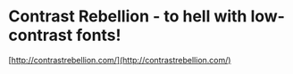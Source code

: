<!--
id: 8093092577
link: http://tumblr.atmos.org/post/8093092577/contrast-rebellion-to-hell-with-low-contrast-fonts
slug: contrast-rebellion-to-hell-with-low-contrast-fonts
date: Tue Jul 26 2011 11:17:22 GMT-0700 (PDT)
publish: 2011-07-026
tags: 
title: Contrast Rebellion - to hell with low-contrast fonts!
-->


Contrast Rebellion - to hell with low-contrast fonts!
=====================================================

[http://contrastrebellion.com/](http://contrastrebellion.com/)

